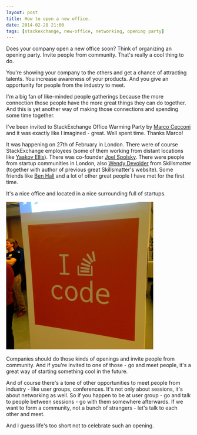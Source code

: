 ```yaml
---
layout: post
title: How to open a new office.
date: 2014-02-28 21:00
tags: [stackexchange, new-office, networking, opening party]
---
```


Does your company open a new office soon?
Think of organizing an opening party. Invite people from community.
That's really a cool thing to do.

You're showing your company to the others and get a chance of attracting talents. You increase awareness of your products. And you give an opportunity for people from the industry to meet. 

I'm a big fan of like-minded people gatherings because the more connection those people have the more great things they can do together. And this is yet another way of making those connections and spending some time together.

I've been invited to StackExchange Office Warming Party by [Marco Cecconi](http://twitter.com/sklivvz) and it was exactly like I imagined - great. Well spent time. Thanks Marco!

It was happening on 27th of February in London.
There were of course StackExchange employees (some of them working from distant locations like [Yaakov Ellis](http://twitter.com/yaakov)). There was co-founder [Joel Spolsky](http://twitter.com/spolsky). There were people from startup communities in London, also [Wendy Devolder](http://twitter.com/wendydevolder) from Skillsmatter (together with author of previous great Skillsmatter's website). Some friends like [Ben Hall](http://twitter.com/ben_hall) and a lot of other great people I have met for the first time.

It's a nice office and located in a nice surrounding full of startups.

![I love code](/images/stack_exchange.jpg)

Companies should do those kinds of openings and invite people from community. And if you're invited to one of those - go and meet people, it's a great way of starting something cool in the future.

And of course there's a tone of other opportunities to meet people from industry - like user groups, conferences. It's not only about sessions, it's about networking as well. So if you happen to be at user group - go and talk to people between sessions - go with them somewhere afterwards. If we want to form a community, not a bunch of strangers - let's talk to each other and meet.  

And I guess life's too short not to celebrate such an opening.
